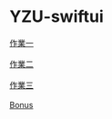 # YZU-swiftui
[作業一](https://github.com/Yyoung2288/YZU-swiftui/blob/main/HW1.md)
<br></br>
[作業二](https://github.com/Yyoung2288/YZU-swiftui/blob/main/HW2.md)
<br></br>
[作業三](https://github.com/Yyoung2288/YZU-swiftui/blob/main/HW3.md)
<br></br>
[Bonus](https://github.com/Yyoung2288/YZU-swiftui/blob/main/Bouns.md)

